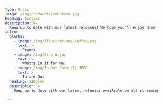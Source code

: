 ```yaml
---
type: Music
image: /img/products-jumbotron.jpg
heading: Singles
description: >-
  Keep up to date with our latest releases! We hope you'll enjoy them!
intro:
  blurbs:
    - image: /img/illustrations-coffee.svg
      text: >
        Frames
    - image: /img/Crop W.jpg
      text: >
        What's in it for Me?
    - image: /img/In_Out_Cover(1).JPEG
      text: >
        In and Out
  heading: Singles
  description: >
    Keep up to date with our latest releases available on all streaming services! 
    
---
```



